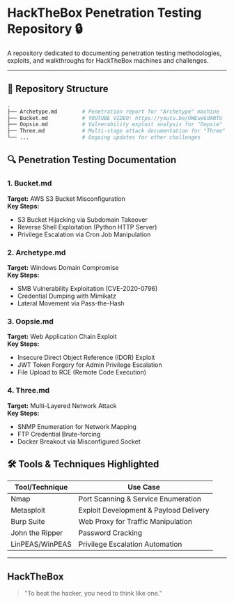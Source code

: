 # HackTheBox Penetration Testing Repository 🔒

A repository dedicated to documenting penetration testing methodologies, exploits, and walkthroughs for HackTheBox machines and challenges.

---

## 📂 Repository Structure

```bash
.
├── Archetype.md        # Penetration report for "Archetype" machine
├── Bucket.md           # YOUTUBE VIDEO: https://youtu.be/OWEueGdANTU
├── Oopsie.md           # Vulnerability exploit analysis for "Oopsie"
├── Three.md            # Multi-stage attack documentation for "Three" machine
└── ...                 # Ongoing updates for other challenges
```

## 🔍 Penetration Testing Documentation

### 1. Bucket.md  
**Target:** AWS S3 Bucket Misconfiguration  
**Key Steps:**  
- S3 Bucket Hijacking via Subdomain Takeover  
- Reverse Shell Exploitation (Python HTTP Server)  
- Privilege Escalation via Cron Job Manipulation  

### 2. Archetype.md  
**Target:** Windows Domain Compromise  
**Key Steps:**  
- SMB Vulnerability Exploitation (CVE-2020-0796)  
- Credential Dumping with Mimikatz  
- Lateral Movement via Pass-the-Hash  

### 3. Oopsie.md  
**Target:** Web Application Chain Exploit  
**Key Steps:**  
- Insecure Direct Object Reference (IDOR) Exploit  
- JWT Token Forgery for Admin Privilege Escalation  
- File Upload to RCE (Remote Code Execution)  

### 4. Three.md  
**Target:** Multi-Layered Network Attack  
**Key Steps:**  
- SNMP Enumeration for Network Mapping  
- FTP Credential Brute-forcing  
- Docker Breakout via Misconfigured Socket  

## 🛠️ Tools & Techniques Highlighted

| Tool/Technique       | Use Case                                      |
|----------------------|----------------------------------------------|
| Nmap                | Port Scanning & Service Enumeration         |
| Metasploit          | Exploit Development & Payload Delivery      |
| Burp Suite         | Web Proxy for Traffic Manipulation          |
| John the Ripper     | Password Cracking                           |
| LinPEAS/WinPEAS     | Privilege Escalation Automation            |

---

## HackTheBox
> "To beat the hacker, you need to think like one."

